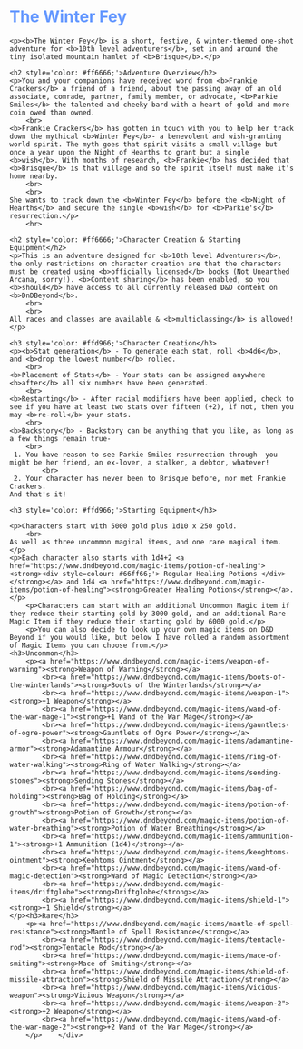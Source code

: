 <body>
	<div class='page-container'>
	<h1 class='page-title' style='color: #6699ff;'>The Winter Fey</h1>
	
	<p><b>The Winter Fey</b> is a short, festive, & winter-themed one-shot adventure for <b>10th level adventurers</b>, set in and around the tiny isolated mountain hamlet of <b>Brisque</b>.</p>
	
	<h2 style='color: #ff6666;'>Adventure Overview</h2>
	<p>You and your companions have received word from <b>Frankie Crackers</b> a friend of a friend, about the passing away of an old associate, comrade, partner, family member, or advocate, <b>Parkie Smiles</b> the talented and cheeky bard with a heart of gold and more coin owed than owned.
		<br>
	<b>Frankie Crackers</b> has gotten in touch with you to help her track down the mythical <b>Winter Fey</b>- a benevolent and wish-granting world spirit. The myth goes that spirit visits a small village but once a year upon the Night of Hearths to grant but a single <b>wish</b>. With months of research, <b>Frankie</b> has decided that <b>Brisque</b> is that village and so the spirit itself must make it's home nearby.
		<br>
		<br>
	She wants to track down the <b>Winter Fey</b> before the <b>Night of Hearths</b> and secure the single <b>wish</b> for <b>Parkie's</b> resurrection.</p>
		<hr>
	
	<h2 style='color: #ff6666;'>Character Creation & Starting Equipment</h2>
	<p>This is an adventure designed for <b>10th level Adventurers</b>, the only restrictions on character creation are that the characters must be created using <b>officially licensed</b> books (Not Unearthed Arcana, sorry!). <b>Content sharing</b> has been enabled, so you <b>should</b> have access to all currently released D&D content on <b>DnDBeyond</b>.
		<br>
		<br>
	All races and classes are available & <b>multiclassing</b> is allowed!</p>

	<h3 style='color: #ffd966;'>Character Creation</h3>
	<p><b>Stat generation</b> - To generate each stat, roll <b>4d6</b>, and <b>drop the lowest number</b> rolled.
		<br>
	<b>Placement of Stats</b> - Your stats can be assigned anywhere <b>after</b> all six numbers have been generated.
		<br>
	<b>Restarting</b> - After racial modifiers have been applied, check to see if you have at least two stats over fifteen (+2), if not, then you may <b>re-roll</b> your stats.
		<br>
	<b>Backstory</b> - Backstory can be anything that you like, as long as a few things remain true- 
		<br>
     1. You have reason to see Parkie Smiles resurrection through- you might be her friend, an ex-lover, a stalker, a debtor, whatever! 
     		<br>
     2. Your character has never been to Brisque before, nor met Frankie Crackers.
	And that's it!

	<h3 style='color: #ffd966;'>Starting Equipment</h3>
	
	<p>Characters start with 5000 gold plus 1d10 x 250 gold.
		<br>
	As well as three uncommon magical items, and one rare magical item.</p>
	<p>Each character also starts with 1d4+2 <a href="https://www.dndbeyond.com/magic-items/potion-of-healing"><strong><div style=colour: #66ff66;'> Regular Healing Potions </div></strong></a> and 1d4 <a href="https://www.dndbeyond.com/magic-items/potion-of-healing"><strong>Greater Healing Potions</strong></a>.</p>
		<p>Characters can start with an additional Uncommon Magic item if they reduce their starting gold by 3000 gold, and an additional Rare Magic Item if they reduce their starting gold by 6000 gold.</p>
		<p>You can also decide to look up your own magic items on D&D Beyond if you would like, but below I have rolled a random assortment of Magic Items you can choose from.</p>
	<h3>Uncommon</h3>
		<p><a href="https://www.dndbeyond.com/magic-items/weapon-of-warning"><strong>Weapon of Warning</strong></a>
			<br><a href="https://www.dndbeyond.com/magic-items/boots-of-the-winterlands"><strong>Boots of the Winterlands</strong></a>
			<br><a href="https://www.dndbeyond.com/magic-items/weapon-1"><strong>+1 Weapon</strong></a>
			<br><a href="https://www.dndbeyond.com/magic-items/wand-of-the-war-mage-1"><strong>+1 Wand of the War Mage</strong></a>
			<br><a href="https://www.dndbeyond.com/magic-items/gauntlets-of-ogre-power"><strong>Gauntlets of Ogre Power</strong></a>
			<br><a href="https://www.dndbeyond.com/magic-items/adamantine-armor"><strong>Adamantine Armour</strong></a>
			<br><a href="https://www.dndbeyond.com/magic-items/ring-of-water-walking"><strong>Ring of Water Walking</strong></a>
			<br><a href="https://www.dndbeyond.com/magic-items/sending-stones"><strong>Sending Stones</strong></a>
			<br><a href="https://www.dndbeyond.com/magic-items/bag-of-holding"><strong>Bag of Holding</strong></a>
			<br><a href="https://www.dndbeyond.com/magic-items/potion-of-growth"><strong>Potion of Growth</strong></a>
			<br><a href="https://www.dndbeyond.com/magic-items/potion-of-water-breathing"><strong>Potion of Water Breathing</strong></a>
			<br><a href="https://www.dndbeyond.com/magic-items/ammunition-1"><strong>+1 Ammunition (1d4)</strong></a>
			<br><a href="https://www.dndbeyond.com/magic-items/keoghtoms-ointment"><strong>Keohtoms Ointment</strong></a>
			<br><a href="https://www.dndbeyond.com/magic-items/wand-of-magic-detection"><strong>Wand of Magic Detection</strong></a>
			<br><a href="https://www.dndbeyond.com/magic-items/driftglobe"><strong>Driftglobe</strong></a>
			<br><a href="https://www.dndbeyond.com/magic-items/shield-1"><strong>+1 Shield</strong></a>
	</p><h3>Rare</h3>
		<p><a href="https://www.dndbeyond.com/magic-items/mantle-of-spell-resistance"><strong>Mantle of Spell Resistance</strong></a>
			<br><a href="https://www.dndbeyond.com/magic-items/tentacle-rod"><strong>Tentacle Rod</strong></a>
			<br><a href="https://www.dndbeyond.com/magic-items/mace-of-smiting"><strong>Mace of Smiting</strong></a>
			<br><a href="https://www.dndbeyond.com/magic-items/shield-of-missile-attraction"><strong>Shield of Missile Attraction</strong></a>
			<br><a href="https://www.dndbeyond.com/magic-items/vicious-weapon"><strong>Vicious Weapon</strong></a>
			<br><a href="https://www.dndbeyond.com/magic-items/weapon-2"><strong>+2 Weapon</strong></a>
			<br><a href="https://www.dndbeyond.com/magic-items/wand-of-the-war-mage-2"><strong>+2 Wand of the War Mage</strong></a>
		</p>    </div>
